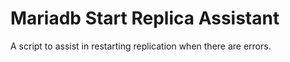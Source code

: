 # Mariadb Start Replica Assistant
A script to assist in restarting replication when there are errors.
